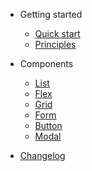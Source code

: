 - Getting started
  - [Quick start](quickstart.md)
  - [Principles](rules.md)

- Components
  - [List](configuration.md)
  - [Flex](themes.md)
  - [Grid](./zh-cn/grid.md)
  - [Form](write-a-plugin.md)
  - [Button](markdown.md)
  - [Modal](language-highlight.md)

- [Changelog](changelog.md)
